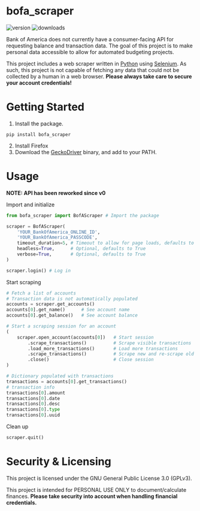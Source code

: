 # bofa_scraper
![version](https://img.shields.io/pypi/v/bofa_scraper?color=blue)
![downloads](https://img.shields.io/pypi/dm/bofa_scraper?color=blue)

Bank of America does not currently have a consumer-facing API for requesting 
balance and transaction data. The goal of this project is to make personal
data accessible to allow for automated budgeting projects.

This project includes a web scraper written in [Python](https://www.python.org/) using
[Selenium](https://www.selenium.dev/). As such, this project is not capable
of fetching any data that could not be collected by a human in a web browser.
**Please always take care to secure your account credentials!**


# Getting Started
1. Install the package.
```
pip install bofa_scraper
```
2. Install Firefox
3. Download the [GeckoDriver](https://github.com/mozilla/geckodriver/releases) binary, and add to your PATH.


# Usage
**NOTE: API has been reworked since v0**

Import and initialize
```python
from bofa_scraper import BofAScraper # Import the package

scraper = BofAScraper(
	'YOUR_BankOfAmerica_ONLINE_ID',
	'YOUR_BankOfAmerica_PASSCODE',
	timeout_duration=5, # Timeout to allow for page loads, defaults to 5s
	headless=True,		# Optional, defaults to True
	verbose=True,		# Optional, defaults to True
)

scraper.login() # Log in
```

Start scraping
```python
# Fetch a list of accounts
# Transaction data is not automatically populated
accounts = scraper.get_accounts()
accounts[0].get_name()		# See account name
accounts[0].get_balance()	# See account balance

# Start a scraping session for an account
(
	scraper.open_account(accounts[0])	# Start session
		.scrape_transactions()			# Scrape visible transactions
		.load_more_transactions()		# Load more transactions
		.scrape_transactions()			# Scrape new and re-scrape old transactions
		.close()						# Close session
)

# Dictionary populated with transactions
transactions = accounts[0].get_transactions()
# transaction info
transactions[0].amount
transactions[0].date
transactions[0].desc
transactions[0].type
transactions[0].uuid
```

Clean up
```python
scraper.quit()
```


# Security & Licensing
This project is licensed under the GNU General Public License 3.0 (GPLv3).

This project is intended for PERSONAL USE ONLY to document/calculate finances.
**Please take security into account when handling financial credentials.**
